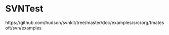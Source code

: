 # SVNTest

<div>
<label>https://github.com/hudson/svnkit/tree/master/doc/examples/src/org/tmatesoft/svn/examples</label>

